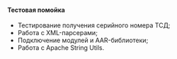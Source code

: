 #### Тестовая помойка
- Тестирование получения серийного номера ТСД;
- Работа с XML-парсерами;
- Подключение модулей и AAR-библиотеки;
- Работа с Apache String Utils.
